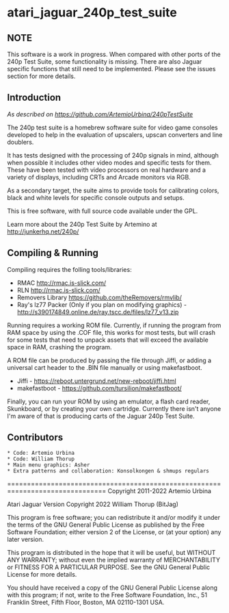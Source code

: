 # atari_jaguar_240p_test_suite

## NOTE
This software is a work in progress. When compared with other ports of the 240p Test Suite, some functionality is missing. There are also Jaguar specific functions that still need to be implemented. Please see the issues section for more details.

## Introduction
_As described on https://github.com/ArtemioUrbina/240pTestSuite_

The 240p test suite is a homebrew software suite for video game consoles developed to help in the evaluation of upscalers, upscan converters and line doublers.

It has tests designed with the processing of 240p signals in mind, although when possible it includes other video modes and specific tests for them. These have been tested with video processors on real hardware and a variety of displays, including CRTs and Arcade monitors via RGB.

As a secondary target, the suite aims to provide tools for calibrating colors, black and white levels for specific console outputs and setups.

This is free software, with full source code available under the GPL.

Learn more about the 240p Test Suite by Artemino at http://junkerhq.net/240p/

## Compiling & Running
Compiling requires the folling tools/libraries:
- RMAC http://rmac.is-slick.com/
- RLN http://rmac.is-slick.com/
- Removers Library https://github.com/theRemovers/rmvlib/
- Ray's lz77 Packer (Only if you plan on modifying graphics) - http://s390174849.online.de/ray.tscc.de/files/lz77_v13.zip

Running requires a working ROM file.  Currently, if running the program from RAM space by using the .COF file, this works for most tests, but will crash for some tests that need to unpack assets that will exceed the available space in RAM, crashing the program.

A ROM file can be produced by passing the file through Jiffi, or adding a universal cart header to the .BIN file manually or using makefastboot.

- Jiffi - https://reboot.untergrund.net/new-reboot/jiffi.html
- makefastboot - https://github.com/tursilion/makefastboot/

Finally, you can run your ROM by using an emulator, a flash card reader, Skunkboard, or by creating your own cartridge. Currently there isn't anyone I'm aware of that is producing carts of the Jaguar 240p Test Suite.

## Contributors
```
* Code: Artemio Urbina
* Code: William Thorup
* Main menu graphics: Asher
* Extra patterns and collaboration: Konsolkongen & shmups regulars
```
=============================================================================== Copyright 2011-2022 Artemio Urbina

Atari Jaguar Version Copyright 2022 William Thorup (BitJag)

This program is free software; you can redistribute it and/or modify it under the terms of the GNU General Public License as published by the Free Software Foundation; either version 2 of the License, or (at your option) any later version.

This program is distributed in the hope that it will be useful, but WITHOUT ANY WARRANTY; without even the implied warranty of MERCHANTABILITY or FITNESS FOR A PARTICULAR PURPOSE. See the GNU General Public License for more details.

You should have received a copy of the GNU General Public License along with this program; if not, write to the Free Software Foundation, Inc., 51 Franklin Street, Fifth Floor, Boston, MA 02110-1301 USA.
